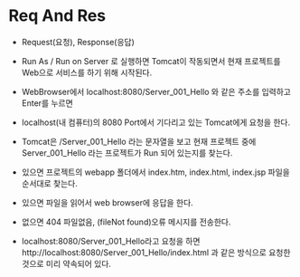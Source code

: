# Req And Res
* Request(요청), Response(응답)
* Run As / Run on Server 로 실행하면 Tomcat이 작동되면서 현재 프로젝트를 Web으로 서비스를 하기 위해 시작된다.
* WebBrowser에서 localhost:8080/Server_001_Hello 와 같은 주소를 입력하고 Enter를 누르면 
* localhost(내 컴퓨터)의 8080 Port에서 기다리고 있는 Tomcat에게 요청을 한다.
* Tomcat은 /Server_001_Hello 라는 문자열을 보고 현재 프로젝트 중에 Server_001_Hello 라는 프로젝트가 Run 되어 있는지를 찾는다.
* 있으면 프로젝트의 webapp 폴더에서 index.htm, index.html, index.jsp 파일을 순서대로 찾는다.
* 있으면 파일을 읽어서 web browser에 응답을 한다.
* 없으면 404 파일없음, (fileNot found)오류 메시지를 전송한다.

* localhost:8080/Server_001_Hello라고 요청을 하면 http://localhost:8080/Server_001_Hello/index.html 과 같은 방식으로 요청한 것으로 미리 약속되어 있다.